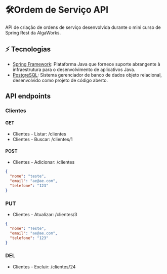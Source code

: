 # 🛠Ordem de Serviço API
API de criação de ordens de serviço desenvolvida durante o mini curso de Spring Rest da AlgaWorks.

## ⚡ Tecnologias
* [Spring Framework]: Plataforma Java que fornece suporte abrangente à infraestrutura para o desenvolvimento de aplicativos Java.
* [PostgreSQL]: Sistema gerenciador de banco de dados objeto relacional, desenvolvido como projeto de código aberto.

## API endpoints
### Clientes
#### GET
* Clientes - Listar: /clientes
* Clientes - Buscar: /clientes/1
#### POST
* Clientes - Adicionar: /clientes
```json
{
  "nome": "teste",
  "email": "ae@ae.com",
  "telefone": "123"
}
```
### PUT
* Clientes - Atualizar: /clientes/3
```json
{
  "nome": "Teste",
  "email": "ae@ae.com",
  "telefone": "123"
}
```
### DEL
* Clientes - Excluir: /clientes/24


[Spring Framework]: <https://spring.io/projects/spring-framework>
[PostgreSQL]: <https://www.postgresql.org>
